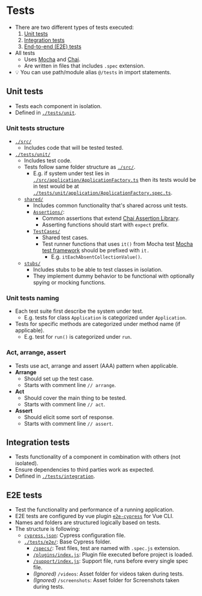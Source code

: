 # Tests

- There are two different types of tests executed:
  1. [Unit tests](#unit-tests)
  2. [Integration tests](#integration-tests)
  3. [End-to-end (E2E) tests](#e2e-tests)
- All tests
  - Uses [Mocha](https://mochajs.org/) and [Chai](https://www.chaijs.com/).
  - Are written in files that includes `.spec` extension.
- 💡 You can use path/module alias `@/tests` in import statements.

## Unit tests

- Tests each component in isolation.
- Defined in [`./tests/unit`](./../tests/unit).

### Unit tests structure

- [`./src/`](./../src/)
  - Includes code that will be tested tested.
- [`./tests/unit/`](./../tests/unit/)
  - Includes test code.
  - Tests follow same folder structure as [`./src/`](./../src).
    - E.g. if system under test lies in [`./src/application/ApplicationFactory.ts`](./../src/application/ApplicationFactory.ts) then its tests would be in test would be at [`./tests/unit/application/ApplicationFactory.spec.ts`](./../tests/unit/application/ApplicationFactory.spec.ts).
  - [`shared/`](./../tests/unit/shared/)
    - Includes common functionality that's shared across unit tests.
    - [`Assertions/`](./../tests/unit/shared/Assertions):
      - Common assertions that extend [Chai Assertion Library](https://www.chaijs.com/).
      - Asserting functions should start with `expect` prefix.
    - [`TestCases/`](./../tests/unit/shared/TestCases/)
      - Shared test cases.
      - Test runner functions that uses `it()` from Mocha test [Mocha test framework](https://mochajs.org/) should be prefixed with `it.`
        - E.g. `itEachAbsentCollectionValue()`.
  - [`stubs/`](./../tests/unit/stubs)
    - Includes stubs to be able to test classes in isolation.
    - They implement dummy behavior to be functional with optionally spying or mocking functions.

### Unit tests naming

- Each test suite first describe the system under test.
  - E.g. tests for class `Application` is categorized under `Application`.
- Tests for specific methods are categorized under method name (if applicable).
  - E.g. test for `run()` is categorized under `run`.

### Act, arrange, assert

- Tests use act, arrange and assert (AAA) pattern when applicable.
- **Arrange**
  - Should set up the test case.
  - Starts with comment line `// arrange`.
- **Act**
  - Should cover the main thing to be tested.
  - Starts with comment line `// act`.
- **Assert**
  - Should elicit some sort of response.
  - Starts with comment line `// assert`.

## Integration tests

- Tests functionality of a component in combination with others (not isolated).
- Ensure dependencies to third parties work as expected.
- Defined in [`./tests/integration`](./../tests/integration).

## E2E tests

- Test the functionality and performance of a running application.
- E2E tests are configured by vue plugin [`e2e-cypress`](https://github.com/vuejs/vue-cli/tree/dev/packages/@vue/cli-plugin-e2e-cypress#readme) for Vue CLI.
- Names and folders are structured logically based on tests.
- The structure is following:
  - [`cypress.json`](./../cypress.json): Cypress configuration file.
  - [`./tests/e2e/`](./../tests/e2e/): Base Cypress folder.
    - [`/specs/`](./../tests/e2e/specs/): Test files, test are named with `.spec.js` extension.
    - [`/plugins/index.js`](./../tests/e2e/plugins/index.js): Plugin file executed before project is loaded.
    - [`/support/index.js`](./../tests/e2e/support/index.js): Support file, runs before every single spec file.
    - *(Ignored)* `/videos`: Asset folder for videos taken during tests.
    - *(Ignored)* `/screenshots`: Asset folder for Screenshots taken during tests.
